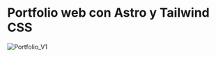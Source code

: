 # Portfolio web con Astro y Tailwind CSS

![Portfolio_V1](https://github.com/user-attachments/assets/d071b92b-2e36-46c1-b198-38ae0618a41d)
